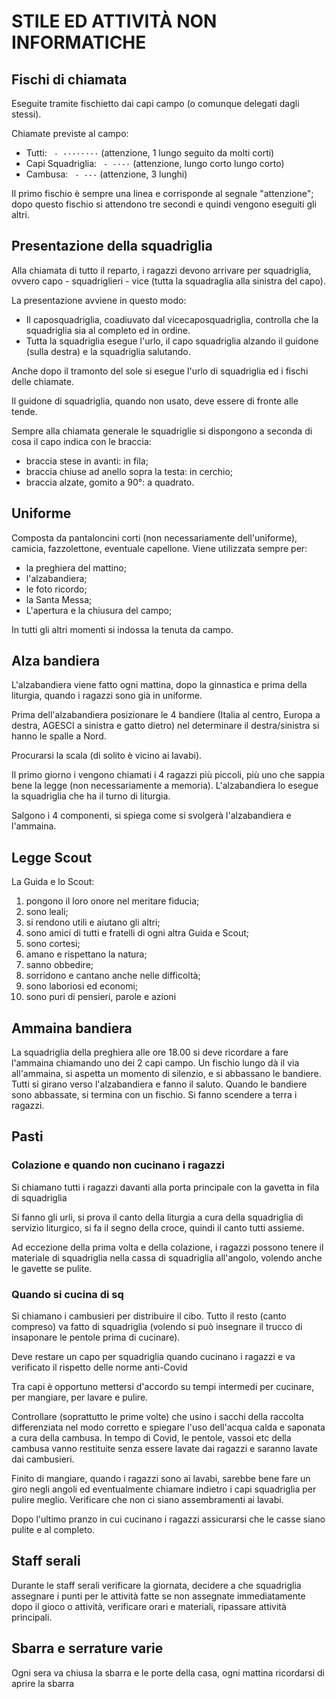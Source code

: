 # STILE ED ATTIVITÀ NON INFORMATICHE

## Fischi di chiamata

Eseguite tramite fischietto dai capi campo (o comunque delegati dagli stessi).

Chiamate previste al campo:
- Tutti: ` - -·······` (attenzione, 1 lungo seguito da molti corti)
- Capi Squadriglia:	` - -·-·` (attenzione, lungo corto lungo corto)
- Cambusa: ` - ---` (attenzione, 3 lunghi)

Il primo fischio è sempre una linea e corrisponde al segnale "attenzione"; dopo questo fischio si attendono tre secondi e quindi vengono eseguiti gli altri.

## Presentazione della squadriglia
Alla chiamata di tutto il reparto, i ragazzi devono arrivare per squadriglia, ovvero capo - squadriglieri - vice (tutta la squadraglia alla sinistra del capo).

La presentazione avviene in questo modo:
- Il caposquadriglia, coadiuvato dal vicecaposquadriglia, controlla che la squadriglia sia al completo ed in ordine.
- Tutta la squadriglia esegue l'urlo, il capo squadriglia alzando il guidone (sulla destra) e la squadriglia salutando.

Anche dopo il tramonto del sole si esegue l'urlo di squadriglia ed i fischi delle chiamate.

Il guidone di squadriglia, quando non usato, deve essere di fronte alle tende.

Sempre alla chiamata generale le squadriglie si dispongono a seconda di cosa il capo indica con le braccia:
- braccia stese in avanti: in fila;
- braccia chiuse ad anello sopra la testa: in cerchio;
- braccia alzate, gomito a 90°: a quadrato.

## Uniforme
Composta da pantaloncini corti (non necessariamente dell'uniforme), camicia, fazzolettone, eventuale capellone.
Viene utilizzata sempre per:
- la preghiera del mattino;
- l'alzabandiera;
- le foto ricordo;
- la Santa Messa;
- L'apertura e la chiusura del campo;

In tutti gli altri momenti si indossa la tenuta da campo.

## Alza bandiera
L'alzabandiera viene fatto ogni mattina, dopo la ginnastica e prima della liturgia, quando i ragazzi sono già in uniforme.

Prima dell'alzabandiera posizionare le 4 bandiere (Italia al centro, Europa a destra, AGESCI a sinistra e gatto dietro) nel determinare il destra/sinistra si hanno le spalle a Nord.

Procurarsi la scala (di solito è vicino ai lavabi).

Il primo giorno i vengono chiamati i 4 ragazzi più piccoli, più uno che sappia bene la legge (non necessariamente a memoria).
L'alzabandiera lo esegue la squadriglia che ha il turno di liturgia.

Salgono i 4 componenti, si spiega come si svolgerà l'alzabandiera e l'ammaina.

## Legge Scout
La Guida e lo Scout:
1. pongono il loro onore nel meritare fiducia;
2. sono leali; 
3. si rendono utili e aiutano gli altri; 
4. sono amici di tutti e fratelli di ogni altra Guida e Scout; 
5. sono cortesi; 
6. amano e rispettano la natura; 
7. sanno obbedire; 
8. sorridono e cantano anche nelle difficoltà; 
9. sono laboriosi ed economi; 
10. sono puri di pensieri, parole e azioni

## Ammaina bandiera
La squadriglia della preghiera alle ore 18.00 si deve ricordare a fare l'ammaina chiamando uno dei 2 capi campo.
Un fischio lungo dà il via all'ammaina, si aspetta un momento di silenzio, e si abbassano le bandiere.
Tutti si girano verso l'alzabandiera e fanno il saluto. 
Quando le bandiere sono abbassate, si termina con un fischio.
Si fanno scendere a terra i ragazzi.

## Pasti

### Colazione e quando non cucinano i ragazzi
Si chiamano tutti i ragazzi davanti alla porta principale con la gavetta in fila di squadriglia

Si fanno gli urli, si prova il canto della liturgia a cura della squadriglia di servizio liturgico, si fa il segno della croce, quindi il canto tutti assieme.

Ad eccezione della prima volta e della colazione, i ragazzi possono tenere il materiale di squadriglia nella cassa di squadriglia all'angolo, volendo anche le gavette se pulite.

### Quando si cucina di sq

Si chiamano i cambusieri per distribuire il cibo. Tutto il resto (canto compreso) va fatto di squadriglia (volendo si può insegnare il trucco di insaponare le pentole prima di cucinare).

Deve restare un capo per squadriglia quando cucinano i ragazzi e va verificato il rispetto delle norme anti-Covid

Tra capi è opportuno mettersi d'accordo su tempi intermedi per cucinare, per mangiare, per lavare e pulire.

Controllare (soprattutto le prime volte) che usino i sacchi della raccolta differenziata nel modo corretto e spiegare l'uso dell'acqua calda e saponata a cura della cambusa. In tempo di Covid, le pentole, vassoi etc della cambusa vanno restituite senza essere lavate dai ragazzi e saranno lavate dai cambusieri.

Finito di mangiare, quando i ragazzi sono ai lavabi, sarebbe bene fare un giro negli angoli ed eventualmente chiamare indietro i capi squadriglia per pulire meglio. Verificare che non ci siano assembramenti ai lavabi.

Dopo l'ultimo pranzo in cui cucinano i ragazzi assicurarsi che le casse siano pulite e al completo. 

## Staff serali
Durante le staff serali verificare la giornata, decidere a che squadriglia assegnare i punti per le attività fatte se non assegnate immediatamente dopo il gioco o attività, verificare orari e materiali, ripassare attività principali.

## Sbarra e serrature varie
Ogni sera va chiusa la sbarra e le porte della casa, ogni mattina ricordarsi di aprire la sbarra 
